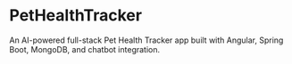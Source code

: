 # PetHealthTracker
An AI-powered full-stack Pet Health Tracker app built with Angular, Spring Boot, MongoDB, and chatbot integration.
